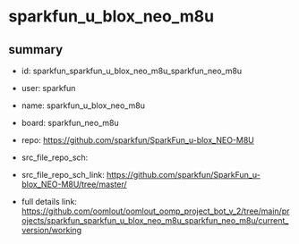 # sparkfun_u_blox_neo_m8u
 
## summary 
* id: sparkfun_sparkfun_u_blox_neo_m8u_sparkfun_neo_m8u
* user: sparkfun
* name: sparkfun_u_blox_neo_m8u
* board: sparkfun_neo_m8u
* repo: https://github.com/sparkfun/SparkFun_u-blox_NEO-M8U



* src_file_repo_sch: 
* src_file_repo_sch_link: https://github.com/sparkfun/SparkFun_u-blox_NEO-M8U/tree/master/
* full details link: https://github.com/oomlout/oomlout_oomp_project_bot_v_2/tree/main/projects/sparkfun_sparkfun_u_blox_neo_m8u_sparkfun_neo_m8u/current_version/working  







